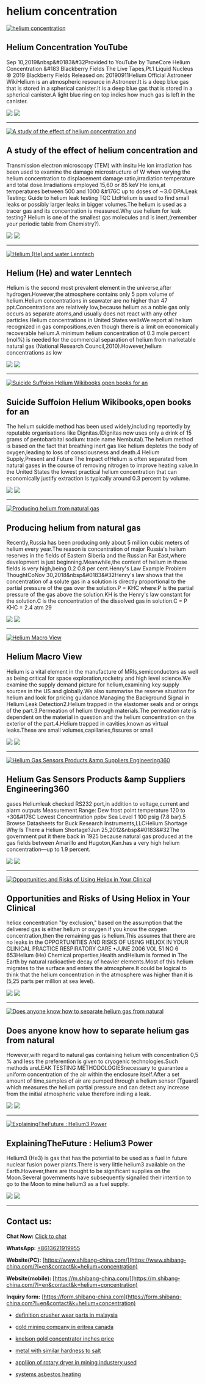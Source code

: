 # helium concentration

<a href="https://swt.shibang-china.com/?l=en&img&k=helium+concentration" target="_blank">![helium concentration](http://static.shibang-china.com/all-800x300/1393.jpg)</a>

## Helium Concentration YouTube
Sep 10,2019&nbsp&#0183&#32Provided to YouTube by TuneCore Helium Concentration &#183 Blackberry Fields The Live Tapes,Pt.1 Liquid Nucleus ℗ 2019 Blackberry Fields Released on: 20190911Helium Official Astroneer WikiHelium is an atmospheric resource in Astroneer.It is a deep blue gas that is stored in a spherical canister.It is a deep blue gas that is stored in a spherical canister.A light blue ring on top indies how much gas is left in the canister.


<a href="https://whatsapp.shibangsoft.com/WhatsApp.php" target="_blank" title="WhatsApp">![](http://static.shibang-china.com/icon/whatsapp.png)</a> <a href="https://swt.shibang-china.com/?l=en&icon&k=helium+concentration" target="_blank">![](http://static.shibang-china.com/icon/chat-en.png)</a>

---

<a href="https://swt.shibang-china.com/?l=en&img&k=helium+concentration" target="_blank">![A study of the effect of helium concentration and](http://static.shibang-china.com/all-800x300/82.jpg)</a>

## A study of the effect of helium concentration and
Transmission electron microscopy (TEM) with insitu He ion irradiation has been used to examine the damage microstructure of W when varying the helium concentration to displacement damage ratio,irradiation temperature and total dose.Irradiations employed 15,60 or 85 keV He ions,at temperatures between 500 and 1000 &#176C up to doses of ∼3.0 DPA.Leak Testing: Guide to helium leak testing TQC LtdHelium is used to find small leaks or possibly larger leaks in bigger volumes.The helium is used as a tracer gas and its concentration is measured.Why use helium for leak testing? Helium is one of the smallest gas molecules and is inert,(remember your periodic table from Chemistry?).


<a href="https://whatsapp.shibangsoft.com/WhatsApp.php" target="_blank" title="WhatsApp">![](http://static.shibang-china.com/icon/whatsapp.png)</a> <a href="https://swt.shibang-china.com/?l=en&icon&k=helium+concentration" target="_blank">![](http://static.shibang-china.com/icon/chat-en.png)</a>

---

<a href="https://swt.shibang-china.com/?l=en&img&k=helium+concentration" target="_blank">![Helium (He) and water Lenntech](http://static.shibang-china.com/all-800x300/401.jpg)</a>

## Helium (He) and water Lenntech
Helium is the second most prevalent element in the universe,after hydrogen.However,the atmosphere contains only 5 ppm volume of helium.Helium concentrations in seawater are no higher than 47 ppt.Concentrations are relatively low,because helium as a noble gas only occurs as separate atoms,and usually does not react with any other particles.Helium concentrations in United States wellsWe report all helium recognized in gas compositions,even though there is a limit on economically recoverable helium.A minimum helium concentration of 0.3 mole percent (mol%) is needed for the commercial separation of helium from marketable natural gas (National Research Council,2010).However,helium concentrations as low


<a href="https://whatsapp.shibangsoft.com/WhatsApp.php" target="_blank" title="WhatsApp">![](http://static.shibang-china.com/icon/whatsapp.png)</a> <a href="https://swt.shibang-china.com/?l=en&icon&k=helium+concentration" target="_blank">![](http://static.shibang-china.com/icon/chat-en.png)</a>

---

<a href="https://swt.shibang-china.com/?l=en&img&k=helium+concentration" target="_blank">![Suicide Suffoion Helium Wikibooks,open books for an](http://static.shibang-china.com/all-800x300/252.jpg)</a>

## Suicide Suffoion Helium Wikibooks,open books for an
The helium suicide method has been used widely,including reportedly by reputable organisations like Dignitas.(Dignitas now uses only a drink of 15 grams of pentobarbital sodium: trade name Nembutal).The helium method is based on the fact that breathing inert gas like helium depletes the body of oxygen,leading to loss of consciousness and death.4 Helium Supply,Present and Future The Impact ofHelium is often separated from natural gases in the course of removing nitrogen to improve heating value.In the United States the lowest practical helium concentration that can economically justify extraction is typically around 0.3 percent by volume.


<a href="https://whatsapp.shibangsoft.com/WhatsApp.php" target="_blank" title="WhatsApp">![](http://static.shibang-china.com/icon/whatsapp.png)</a> <a href="https://swt.shibang-china.com/?l=en&icon&k=helium+concentration" target="_blank">![](http://static.shibang-china.com/icon/chat-en.png)</a>

---

<a href="https://swt.shibang-china.com/?l=en&img&k=helium+concentration" target="_blank">![Producing helium from natural gas](http://static.shibang-china.com/all-800x300/1392.jpg)</a>

## Producing helium from natural gas
Recently,Russia has been producing only about 5 million cubic meters of helium every year.The reason is concentration of major Russia's helium reserves in the fields of Eastern Siberia and the Russian Far East,where development is just beginning.Meanwhile,the content of helium in those fields is very high,being 0.2 0.8 per cent.Henry's Law Example Problem ThoughtCoNov 30,2018&nbsp&#0183&#32Henry's law shows that the concentration of a solute gas in a solution is directly proportional to the partial pressure of the gas over the solution.P = KHC where:P is the partial pressure of the gas above the solution.KH is the Henry's law constant for the solution.C is the concentration of the dissolved gas in solution.C = P KHC = 2.4 atm 29


<a href="https://whatsapp.shibangsoft.com/WhatsApp.php" target="_blank" title="WhatsApp">![](http://static.shibang-china.com/icon/whatsapp.png)</a> <a href="https://swt.shibang-china.com/?l=en&icon&k=helium+concentration" target="_blank">![](http://static.shibang-china.com/icon/chat-en.png)</a>

---

<a href="https://swt.shibang-china.com/?l=en&img&k=helium+concentration" target="_blank">![Helium Macro View](http://static.shibang-china.com/all-800x300/482.jpg)</a>

## Helium Macro View
Helium is a vital element in the manufacture of MRIs,semiconductors as well as being critical for space exploration,rocketry and high level science.We examine the supply demand picture for helium,examining key supply sources in the US and globally.We also summarise the reserve situation for helium and look for pricing guidance.Managing the Background Signal in Helium Leak Detection2.Helium trapped in the elastomer seals and or orings of the part.3.Permeation of helium through materials.The permeation rate is dependent on the material in question and the helium concentration on the exterior of the part.4.Helium trapped in cavities,known as virtual leaks.These are small volumes,capillaries,fissures or small


<a href="https://whatsapp.shibangsoft.com/WhatsApp.php" target="_blank" title="WhatsApp">![](http://static.shibang-china.com/icon/whatsapp.png)</a> <a href="https://swt.shibang-china.com/?l=en&icon&k=helium+concentration" target="_blank">![](http://static.shibang-china.com/icon/chat-en.png)</a>

---

<a href="https://swt.shibang-china.com/?l=en&img&k=helium+concentration" target="_blank">![Helium Gas Sensors Products &amp Suppliers Engineering360](http://static.shibang-china.com/all-800x300/938.jpg)</a>

## Helium Gas Sensors Products &amp Suppliers Engineering360
gases Heliumleak checked RS232 port,in addition to voltage,current and alarm outputs Measurement Range: Dew frost point temperature 120 to +30&#176C Lowest Concentration ppbv Sea Level 1 100 psig (7.8 bar).5 Browse Datasheets for Buck Research Instruments,LLCHelium Shortage Why Is There a Helium Shortage?Jun 25,2012&nbsp&#0183&#32The government put it there back in 1925 because natural gas produced at the gas fields between Amarillo and Hugoton,Kan.has a very high helium concentration—up to 1.9 percent.


<a href="https://whatsapp.shibangsoft.com/WhatsApp.php" target="_blank" title="WhatsApp">![](http://static.shibang-china.com/icon/whatsapp.png)</a> <a href="https://swt.shibang-china.com/?l=en&icon&k=helium+concentration" target="_blank">![](http://static.shibang-china.com/icon/chat-en.png)</a>

---

<a href="https://swt.shibang-china.com/?l=en&img&k=helium+concentration" target="_blank">![Opportunities and Risks of Using Heliox in Your Clinical](http://static.shibang-china.com/all-800x300/587.jpg)</a>

## Opportunities and Risks of Using Heliox in Your Clinical
heliox concentration "by exclusion," based on the assumption that the delivered gas is either helium or oxygen if you know the oxygen concentration,then the remaining gas is helium.This assumes that there are no leaks in the OPPORTUNITIES AND RISKS OF USING HELIOX IN YOUR CLINICAL PRACTICE RESPIRATORY CARE •JUNE 2006 VOL 51 NO 6 653Helium (He) Chemical properties,Health andHelium is formed in The Earth by natural radioactive decay of heavier elements.Most of this helium migrates to the surface and enters the atmosphere.It could be logical to think that the helium concentration in the atmosphere was higher than it is (5,25 parts per million at sea level).


<a href="https://whatsapp.shibangsoft.com/WhatsApp.php" target="_blank" title="WhatsApp">![](http://static.shibang-china.com/icon/whatsapp.png)</a> <a href="https://swt.shibang-china.com/?l=en&icon&k=helium+concentration" target="_blank">![](http://static.shibang-china.com/icon/chat-en.png)</a>

---

<a href="https://swt.shibang-china.com/?l=en&img&k=helium+concentration" target="_blank">![Does anyone know how to separate helium gas from natural](http://static.shibang-china.com/all-800x300/330.jpg)</a>

## Does anyone know how to separate helium gas from natural
However,with regard to natural gas containing helium with concentration 0,5 % and less the preferention is given to cryogenic technologies.Such methods areLEAK TESTING METHODOLOGIESnecessary to guarantee a uniform concentration of the air within the enclosure itself.After a set amount of time,samples of air are pumped through a helium sensor (Tguard) which measures the helium partial pressure and can detect any increase from the initial atmospheric value therefore indiing a leak.


<a href="https://whatsapp.shibangsoft.com/WhatsApp.php" target="_blank" title="WhatsApp">![](http://static.shibang-china.com/icon/whatsapp.png)</a> <a href="https://swt.shibang-china.com/?l=en&icon&k=helium+concentration" target="_blank">![](http://static.shibang-china.com/icon/chat-en.png)</a>

---

<a href="https://swt.shibang-china.com/?l=en&img&k=helium+concentration" target="_blank">![ExplainingTheFuture : Helium3 Power](http://static.shibang-china.com/all-800x300/18.jpg)</a>

## ExplainingTheFuture : Helium3 Power
Helium3 (He3) is gas that has the potential to be used as a fuel in future nuclear fusion power plants.There is very little helium3 available on the Earth.However,there are thought to be significant supplies on the Moon.Several governments have subsequently signalled their intention to go to the Moon to mine helium3 as a fuel supply.

<a href="https://whatsapp.shibangsoft.com/WhatsApp.php" target="_blank" title="WhatsApp">![](http://static.shibang-china.com/icon/whatsapp.png)</a> <a href="https://swt.shibang-china.com/?l=en&icon&k=helium+concentration" target="_blank">![](http://static.shibang-china.com/icon/chat-en.png)</a>

---
## Contact us:

**Chat Now:** [Click to chat](https://swt.shibang-china.com?l=en&contact&k=helium+concentration)

**WhatsApp:**  [+8613621919955](https://whatsapp.shibangsoft.com/WhatsApp.php)

**Website(PC):** [https://www.shibang-china.com/](https://www.shibang-china.com/?l=en&contact&k=helium+concentration)

**Website(mobile):** [https://m.shibang-china.com/](https://m.shibang-china.com/?l=en&contact&k=helium+concentration)

**Inquiry form:** [https://form.shibang-china.com](https://form.shibang-china.com?l=en&contact&k=helium+concentration)

* [definition crusher wear parts in malaysia](../114/definition%20crusher%20wear%20parts%20in%20malaysia.md)

* [gold mining company in eritrea canada](../117/gold%20mining%20company%20in%20eritrea%20canada.md)

* [knelson gold concentrator inches price](../117/knelson%20gold%20concentrator%20inches%20price.md)

* [metal with similar hardness to salt](../122/metal%20with%20similar%20hardness%20to%20salt.md)

* [appliion of rotary dryer in mining industery used](../116/appliion%20of%20rotary%20dryer%20in%20mining%20industery%20used.md)

* [systems asbestos heating](../121/systems%20asbestos%20heating.md)